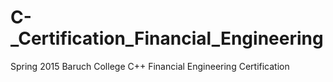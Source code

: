 # C-_Certification_Financial_Engineering
Spring 2015 Baruch College C++ Financial Engineering Certification
